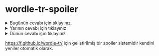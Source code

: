 # wordle-tr-spoiler

<details>
  <summary>Bugünün cevabı için tıklayınız.</summary>
  <br>
    <b> tomak </b>
</details>

<details>
  <summary>Yarının cevabı için tıklayınız</summary>
  <br>
   <b> lavuk </b>
</details>

<details>
  <summary>Dünün cevabı için tıklayınız </summary>
  <br>
  <b> gabro </b>
</details>

https://f.github.io/wordle-tr/ için geliştirilmiş bir spoiler sistemidir kendini yeniler otomatik olarak.

